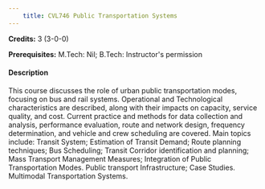 ```yaml
---
    title: CVL746 Public Transportation Systems
---
```

**Credits:** 3 (3-0-0)



**Prerequisites:** M.Tech: Nil; B.Tech: Instructor's permission

#### Description 
This course discusses the role of urban public transportation modes, focusing on bus and rail systems. Operational and Technological characteristics are described, along with their impacts on capacity, service quality, and cost. Current practice and methods for data collection and analysis, performance evaluation, route and network design, frequency determination, and vehicle and crew scheduling are covered. Main topics include: Transit System; Estimation of Transit Demand; Route planning techniques; Bus Scheduling; Transit Corridor identification and planning; Mass Transport Management Measures; Integration of Public Transportation Modes. Public transport Infrastructure; Case Studies. Multimodal Transportation Systems.